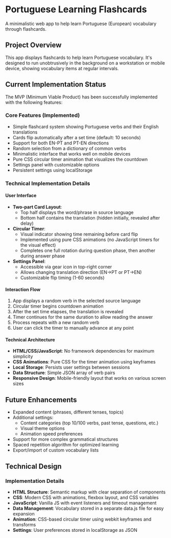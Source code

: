 # Portuguese Learning Flashcards

A minimalistic web app to help learn Portuguese (European) vocabulary through flashcards.

## Project Overview

This app displays flashcards to help learn Portuguese vocabulary. It's designed to run unobtrusively in the background on a workstation or mobile device, showing vocabulary items at regular intervals.

## Current Implementation Status

The MVP (Minimum Viable Product) has been successfully implemented with the following features:

### Core Features (Implemented)
- Simple flashcard system showing Portuguese verbs and their English translations
- Cards flip automatically after a set time (default: 10 seconds)
- Support for both EN-PT and PT-EN directions
- Random selection from a dictionary of common verbs
- Minimalistic interface that works well on mobile devices
- Pure CSS circular timer animation that visualizes the countdown
- Settings panel with customizable options
- Persistent settings using localStorage

### Technical Implementation Details

#### User Interface
- **Two-part Card Layout**: 
  - Top half displays the word/phrase in source language
  - Bottom half contains the translation (hidden initially, revealed after delay)
- **Circular Timer**: 
  - Visual indicator showing time remaining before card flip
  - Implemented using pure CSS animations (no JavaScript timers for the visual effect)
  - Completes one full rotation during question phase, then another during answer phase
- **Settings Panel**: 
  - Accessible via gear icon in top-right corner
  - Allows changing translation direction (EN→PT or PT→EN)
  - Customizable flip timing (1-60 seconds)

#### Interaction Flow
1. App displays a random verb in the selected source language
2. Circular timer begins countdown animation
3. After the set time elapses, the translation is revealed
4. Timer continues for the same duration to allow reading the answer
5. Process repeats with a new random verb
6. User can click the timer to manually advance at any point

#### Technical Architecture
- **HTML/CSS/JavaScript**: No framework dependencies for maximum simplicity
- **CSS Animations**: Pure CSS for the timer animation using keyframes
- **Local Storage**: Persists user settings between sessions
- **Data Structure**: Simple JSON array of verb pairs
- **Responsive Design**: Mobile-friendly layout that works on various screen sizes

## Future Enhancements
- Expanded content (phrases, different tenses, topics)
- Additional settings:
  - Content categories (top 10/100 verbs, past tense, questions, etc.)
  - Visual theme options
  - Animation speed preferences
- Support for more complex grammatical structures
- Spaced repetition algorithm for optimized learning
- Export/import of custom vocabulary lists

## Technical Design

### Implementation Details
- **HTML Structure**: Semantic markup with clear separation of components
- **CSS**: Modern CSS with animations, flexbox layout, and CSS variables
- **JavaScript**: Vanilla JS with event listeners and timeout management
- **Data Management**: Vocabulary stored in a separate data.js file for easy expansion
- **Animation**: CSS-based circular timer using webkit keyframes and transforms
- **Settings**: User preferences stored in localStorage as JSON

